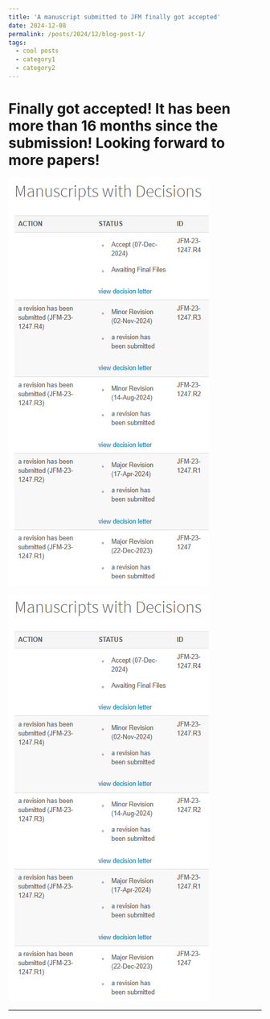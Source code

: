```yaml
---
title: 'A manuscript submitted to JFM finally got accepted'
date: 2024-12-08
permalink: /posts/2024/12/blog-post-1/
tags:
  - cool posts
  - category1
  - category2
---
```


Finally got accepted! It has been more than 16 months since the submission! Looking forward to more papers!
======

![image info](/images/JFM_submissionData_2023.png)

<img src="https://github.com/mantou0520/tengman_academic.github.io/blob/master/images/JFM_submissionData_2023.png?raw=true">

------

